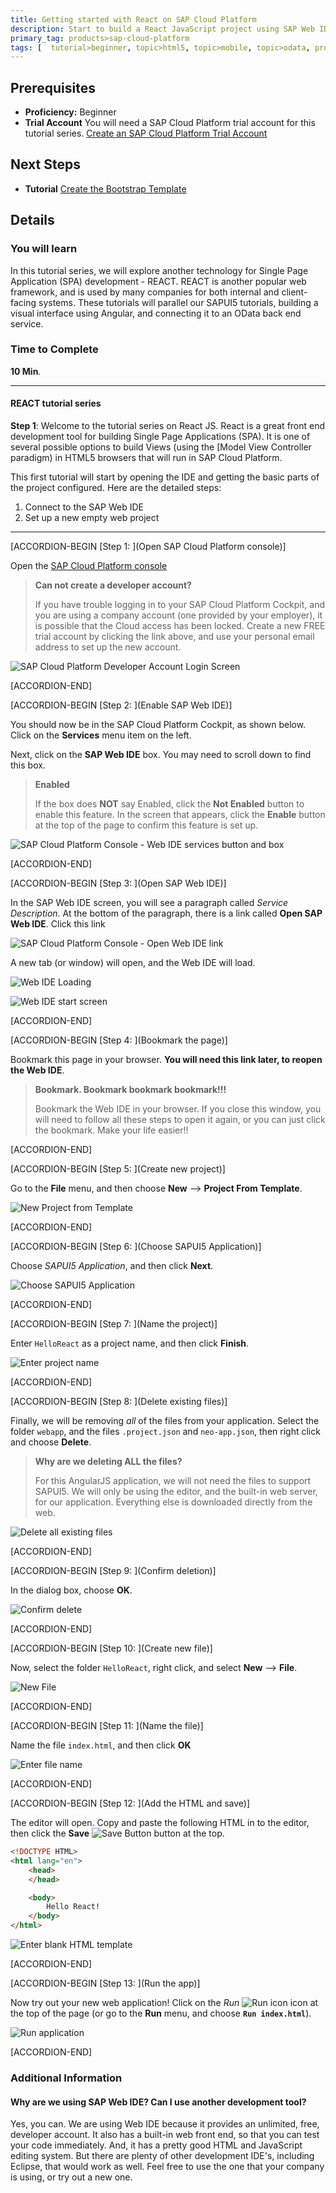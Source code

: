 ```yaml
---
title: Getting started with React on SAP Cloud Platform
description: Start to build a React JavaScript project using SAP Web IDE on SAP Cloud Platform
primary_tag: products>sap-cloud-platform
tags: [  tutorial>beginner, topic>html5, topic>mobile, topic>odata, products>sap-cloud-platform, products>sap-web-ide ]
---
```

## Prerequisites  
 - **Proficiency:** Beginner
 - **Trial Account** You will need a SAP Cloud Platform trial account for this tutorial series.  [Create an SAP Cloud Platform Trial Account](https://www.sap.com/developer/tutorials/hcp-create-trial-account.html)


## Next Steps
- **Tutorial** [Create the Bootstrap Template](https://www.sap.com/developer/tutorials/react-bootstrap-template.html)

## Details
### You will learn  
In this tutorial series, we will explore another technology for Single Page Application (SPA) development - REACT.  REACT is another popular web framework, and is used by many companies for both internal and client-facing systems.  These tutorials will parallel our SAPUI5 tutorials, building a visual interface using Angular, and connecting it to an OData back end service.

### Time to Complete
**10 Min**.

---

#### REACT tutorial series
**Step 1**: Welcome to the tutorial series on React JS.  React is a great front end development tool for building Single Page Applications (SPA).  It is one of several possible options to build Views (using the [Model View Controller paradigm) in HTML5 browsers that will run in SAP Cloud Platform.

This first tutorial will start by opening the IDE and getting the basic parts of the project configured.  Here are the detailed steps:

1.  Connect to the SAP Web IDE
2.  Set up a new empty web project

---


[ACCORDION-BEGIN [Step 1: ](Open SAP Cloud Platform console)]

Open the [SAP Cloud Platform console](https://account.hanatrial.ondemand.com/)

> **Can not create a developer account?**
>
> If you have trouble logging in to your SAP Cloud Platform Cockpit, and you are using a company account (one provided by your employer), it is possible that the Cloud access has been locked.  Create a new FREE trial account by clicking the link above, and use your personal email address to set up the new account.

![SAP Cloud Platform Developer Account Login Screen](1-1.png)


[ACCORDION-END]


[ACCORDION-BEGIN [Step 2: ](Enable SAP Web IDE)]

You should now be in the SAP Cloud Platform Cockpit, as shown below.  Click on the **Services** menu item on the left.  

Next, click on the **SAP Web IDE** box.  You may need to scroll down to find this box.

>**Enabled**
>
> If the box does **NOT** say Enabled, click the **Not Enabled** button to enable this feature.  In the screen that appears, click the **Enable** button at the top of the page to confirm this feature is set up.

![SAP Cloud Platform Console - Web IDE services button and box](1-2.png)


[ACCORDION-END]


[ACCORDION-BEGIN [Step 3: ](Open SAP Web IDE)]

In the SAP Web IDE screen, you will see a paragraph called *Service Description*.  At the bottom of the paragraph, there is a link called **Open SAP Web IDE**.  Click this link

![SAP Cloud Platform Console - Open Web IDE link](1-3.png)

A new tab (or window) will open, and the Web IDE will load.

![Web IDE Loading](1-4a.png)

![Web IDE start screen](1-4b.png)


[ACCORDION-END]


[ACCORDION-BEGIN [Step 4: ](Bookmark the page)]

Bookmark this page in your browser.  **You will need this link later, to reopen the Web IDE**.

>**Bookmark.  Bookmark bookmark bookmark!!!**
>
> Bookmark the Web IDE in your browser.  If you close this window, you will need to follow all these steps to open it again, or you can just click the bookmark.  Make your life easier!!


[ACCORDION-END]


[ACCORDION-BEGIN [Step 5: ](Create new project)]

Go to the **File** menu, and then choose **New** --> **Project From Template**.

![New Project from Template](2-1.png)


[ACCORDION-END]


[ACCORDION-BEGIN [Step 6: ](Choose SAPUI5 Application)]

Choose *SAPUI5 Application*, and then click **Next**.

![Choose SAPUI5 Application](2-2.png)


[ACCORDION-END]


[ACCORDION-BEGIN [Step 7: ](Name the project)]

Enter `HelloReact` as a project name, and then click **Finish**.

![Enter project name](2-3.png)


[ACCORDION-END]


[ACCORDION-BEGIN [Step 8: ](Delete existing files)]

Finally, we will be removing *all* of the files from your application.  Select the folder `webapp`, and the files `.project.json` and `neo-app.json`, then right click and choose **Delete**.

>**Why are we deleting ALL the files?**
>
> For this AngularJS application, we will not need the files to support SAPUI5.  We will only be using the editor, and the built-in web server, for our application.  Everything else is downloaded directly from the web.

![Delete all existing files](2-4.png)


[ACCORDION-END]


[ACCORDION-BEGIN [Step 9: ](Confirm deletion)]

In the dialog box, choose **OK**.

![Confirm delete](2-5.png)


[ACCORDION-END]


[ACCORDION-BEGIN [Step 10: ](Create new file)]

Now, select the folder `HelloReact`, right click, and select **New** --> **File**.

![New File](2-6.png)


[ACCORDION-END]


[ACCORDION-BEGIN [Step 11: ](Name the file)]

Name the file `index.html`, and then click **OK**

![Enter file name](2-7.png)


[ACCORDION-END]


[ACCORDION-BEGIN [Step 12: ](Add the HTML and save)]

The editor will open.  Copy and paste the following HTML in to the editor, then click the **Save** ![Save Button](save-button.png) button at the top.

```html
<!DOCTYPE HTML>
<html lang="en">
    <head>
    </head>

    <body>
        Hello React!
    </body>
</html>
```

![Enter blank HTML template](2-8.png)


[ACCORDION-END]


[ACCORDION-BEGIN [Step 13: ](Run the app)]

Now try out your new web application!  Click on the *Run* ![Run icon](run-button.png) icon at the top of the page (or go to the **Run** menu, and choose **`Run index.html`**).

![Run application](2-9.png)


[ACCORDION-END]



### Additional Information
#### Why are we using SAP Web IDE?  Can I use another development tool?

Yes, you can.   We are using Web IDE because it provides an unlimited, free, developer account.  It also has a built-in web front end, so that you can test your code immediately.  And, it has a pretty good HTML and JavaScript editing system.  But there are plenty of other development IDE's, including Eclipse, that would work as well.  Feel free to use the one that your company is using, or try out a new one.

